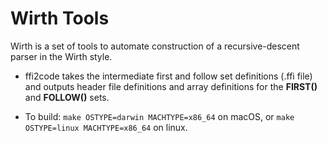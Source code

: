 Wirth Tools
===========
Wirth is a set of tools to automate construction of a recursive-descent
parser in the Wirth style.

*	ffi2code takes the intermediate first and follow set definitions
	(.ffi file) and outputs header file definitions and array
	definitions for the **FIRST()** and **FOLLOW()** sets.

*	To build: `make OSTYPE=darwin MACHTYPE=x86_64` on macOS, or
	`make OSTYPE=linux MACHTYPE=x86_64` on linux.
